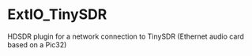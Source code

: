 ExtIO_TinySDR
=============

HDSDR plugin for a network connection to TinySDR (Ethernet audio card based on a Pic32)